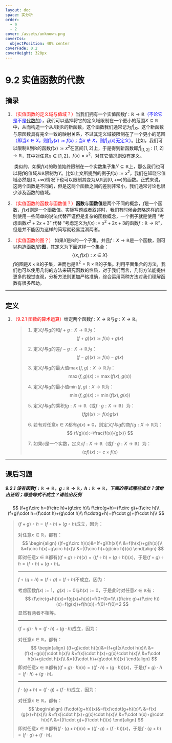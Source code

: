 ```yaml
---
layout: doc
space: 实分析
order:
  - 9
  - 2
cover: /assets/unknown.png
coverCss:
  objectPosition: 40% center
coverFade: 0.2
coverHeight: 320px
---
```

# 9.2 实值函数的代数

## 摘录

1. <span style='color:red'>（实值函数的定义域与值域？）</span>当我们拥有一个实值函数$f:\mathbb R\to\mathbb R$<span style='color:blue'>（不论它是不是[代数的](..\..\额外注释\md\额外注释.md)）</span>，我们可以选择将它的定义域限制在一个更小的范围$X\subseteq\mathbb R$中，从而构造一个从$X$到$\mathbb R$的新函数，这个函数我们通常记为$f|_X$。这个新函数与原函数具有完全一致的映射关系，不过其定义域被限制在了一个更小的范围<span style='color:blue'>（即当$x\in X$，则$f|_X(x):=f(x)$；当$x\notin X$，则$f|_X(x)$无定义）</span>。比如，我们可以限制$\mathbb R$到$\mathbb R$的函数$f(x):=x^2$在区间$[1,2]$上，于是得到新函数即$f|_{[1,2]}:[1,2]\to\mathbb R$，其中对任意$x\in[1,2]$，$f(x)=x^2$，对其它情况则没有定义。

   ​	类似的，如果$f(x)$的取值始终限制在一个实数集子集$Y\subseteq\mathbb R$上，那么我们也可以将$f$的值域从$\mathbb R$限制为$Y$。比如上文所提到的例子$f(x):=x^2$，我们在知晓它值域必然是$[0,+\infty)$情况下也可以限制其变为从$\mathbb R$到$[0,+\infty)$的函数。正式来说，这两个函数是不同的，但是这两个函数之间的差别非常小，我们通常讨论也很少涉及函数的值域。

2. <span style='color:red'>（实值函数的函数与函数值？）</span>**函数**与**函数值**是两个不同的概念，$f$是一个函数，$f(x)$则是一个函数值。实际写题或者叙述时，我们有时候会忽略这样的区别使用一些简单的说法代替严谨但是复杂的函数概念，一个例子就是使用 “考虑函数$x^2+2x+3$” 代替 “考虑定义为$f(x):=x^2+2x+3$的函数$f:\mathbb R\to\mathbb R$”，但是并不能因为这样的简写就轻易混淆两者。

3. <span style='color:red'>（实值函数的图？）</span> 如果$X$是$\mathbb R$的一个子集，并且$f:X\to\mathbb R$是一个函数，则可以构造函数$f$的**图**，其定义为下面这样一个集合：
   $$
   \{(x,f(x)):x\in X\}
   $$
   $f$的图是$X\times\mathbb R$的子集，进而也是$\mathbb R^2=\mathbb R\times\mathbb R$的子集。利用平面集合的方法，我们也可以使用几何的方法来研究函数的性质，对于我们而言，几何方法能提供更多的视觉直观，分析方法则更加严格准确，综合运用两种方法对我们理解函数有很多帮助。

---

## 定义

1. <span style='color:red'>（9.2.1 函数的算术运算）</span>给定两个函数$f:X\to\mathbb R$与$g:X\to\mathbb R$。

   > 1. 定义$f$与$g$的和$f+g:X\to\mathbb R$为：
   >    $$
   >    (f+g)(x):=f(x)+g(x)
   >    $$
   >
   > 2. 定义$f$与$g$的差$f-g:X\to\mathbb R$为：
   >    $$
   >    (f-g)(x):=f(x)-g(x)
   >    $$
   >
   > 3. 定义$f$与$g$的最大值$\max(f,g):X\to\mathbb R$为：
   >    $$
   >    \max(f,g)(x):=\max(f(x),g(x))
   >    $$
   >
   > 4. 定义$f$与$g$的最小值$\min(f,g):X\to\mathbb R$为：
   >    $$
   >    \min(f,g)(x):=\min(f(x),g(x))
   >    $$
   >
   > 5. 定义$f$与$g$的乘积$fg:X\to\mathbb R$（或$f\cdot g:X\to\mathbb R$）为：
   >    $$
   >    (fg)(x):=f(x)g(x)
   >    $$
   >
   > 6. 若有对任意$x\in X$都有$g(x)\ne 0$，则定义$f$与$g$的商$f/g:X\to\mathbb R$为：
   >    $$
   >    (f/g)(x):=\frac{f(x)}{g(x)}
   >    $$
   >
   > 7. 如果$c$是一个实数，定义$cf:X\to\mathbb R$（或$f\cdot g:X\to\mathbb R$）为：
   >    $$
   >    (cf)(x):=c\times f(x)
   >    $$
   

---

## 课后习题

##### 9.2.1 设有函数$f:\mathbb R\to\mathbb R$，$g:\mathbb R\to\mathbb R$，$h:\mathbb R\to\mathbb R$，下面的等式哪些成立？请给出证明；哪些等式不成立？请给出反例

$$
(f+g)\circ h=(f\circ h)+(g\circ h)\\
f\circ(g+h)=(f\circ g)+(f\circ h)\\
(f+g)\cdot h=(f\cdot h)+(g\cdot h)\\
f\cdot(g+h)=(f\cdot g)+(f\cdot h)\\
$$

>$(f+g)\circ h=(f\circ h)+(g\circ h)$成立，因为：
>
>对任意$x\in\mathbb R$，都有：
>$$
>\begin{align}
>((f+g)\circ h)(x)&=(f+g)(h(x))\\
>&=f(h(x))+g(h(x))\\
>&=f\circ h(x)+g\circ h(x)\\
>&=((f\circ h)+(g\circ h))(x)
>\end{align}
>$$
>即对任意$x\in\mathbb R$都有$((f+g)\circ h)(x)=((f\circ h)+(g\circ h))(x)$，于是$(f+g)\circ h=(f\circ h)+(g\circ h)$。
>
>---
>
>$f\circ(g+h)=(f\circ g)+(f\circ h)$不成立，因为：
>
>考虑函数$f(x):=1$，$g(x):=0$与$h(x):=0$，于是此时对任意$x\in\mathbb R$有：
>$$
>(f\circ(g+h))(x)=f(g(x)+h(x))=f(0+0)=1\\
>((f\circ g)+(f\circ h))(x)=f(g(x))+f(h(x))=f(0)+f(0)=2
>$$
>显然有两者不相等。
>
>---
>
>$(f+g)\cdot h=(f\cdot h)+(g\cdot h)$成立，因为：
>
>对任意$x\in\mathbb R$，都有：
>$$
>\begin{align}
>((f+g)\cdot h)(x)&=(f+g)(x)\cdot h(x)\\
>&=(f(x)+g(x))\cdot h(x)\\
>&=f(x)\cdot h(x)+g(x)\cdot h(x)\\
>&=f\cdot h(x)+g\cdot h(x)\\
>&=((f\cdot h)+(g\cdot h))(x)
>\end{align}
>$$
>即对任意$x\in\mathbb R$都有$((f+g)\cdot h)(x)=((f\cdot h)+(g\cdot h))(x)$，于是$(f+g)\cdot h=(f\cdot h)+(g\cdot h)$。
>
>---
>
>$f\cdot(g+h)=(f\cdot g)+(f\cdot h)$成立，因为：
>
>对任意$x\in\mathbb R$，都有：
>$$
>\begin{align}
>(f\cdot(g+h))(x)&=f(x)\cdot(g+h)(x)\\
>&=f(x)(g(x)+h(x))\\
>&=f(x)\cdot h(x)+g(x)\cdot h(x)\\
>&=f\cdot h(x)+g\cdot h(x)\\
>&=((f\cdot g)+(f\cdot h))(x)
>\end{align}
>$$
>即对任意$x\in\mathbb R$都有$(f\cdot(g+h))(x)=((f\cdot g)+(f\cdot h))(x)$，于是$f\cdot(g+h)=(f\cdot g)+(f\cdot h)$。

